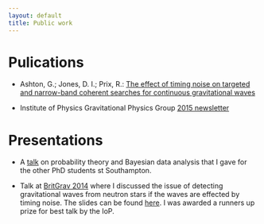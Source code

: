 ```yaml
---
layout: default
title: Public work
---
```


# Pulications

* Ashton, G.; Jones, D. I.; Prix, R.: [The effect of timing noise on targeted 
  and narrow-band coherent searches for continuous gravitational waves
  ](http://adsabs.harvard.edu/abs/2014arXiv1410.8044A)

* Institute of Physics Gravitational Physics Group [2015 newsletter](
  http://www.iop.org/activity/groups/subject/gp/news/file_64991.pdf)

# Presentations

* A [talk](Student_seminar02.pdf) on probability theory and Bayesian data
  analysis that I gave for the other PhD students st Southampton.

* Talk at [BritGrav 2014](http://www.ast.cam.ac.uk/meetings/2014/britgrav.14) where
  I discussed the issue of detecting gravitational waves from neutron stars if 
  the waves are effected by timing noise. The slides can be found [here](BritGrav.pdf).
  I was awarded a runners up prize for best talk by the IoP.
